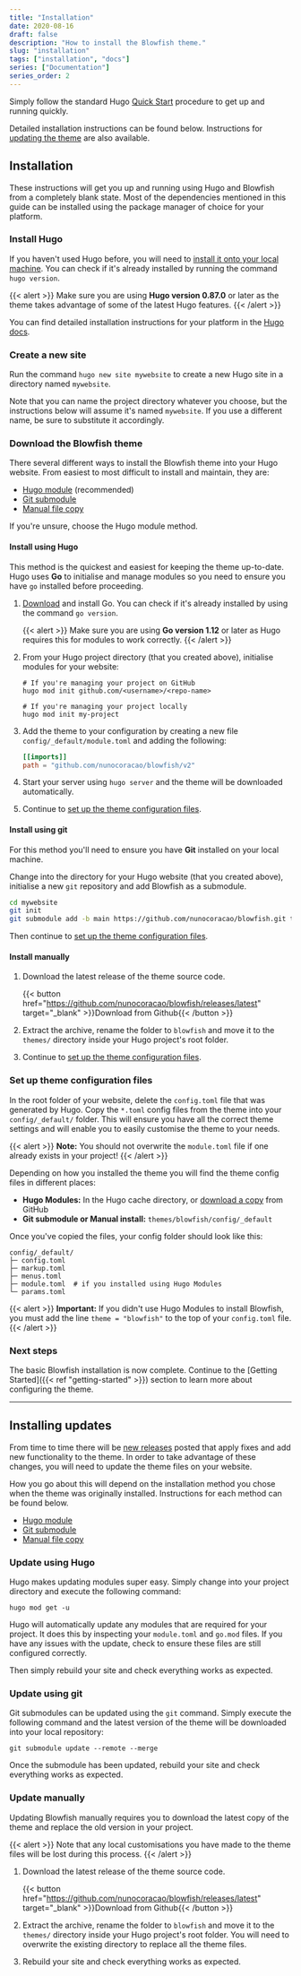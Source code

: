 ```yaml
---
title: "Installation"
date: 2020-08-16
draft: false
description: "How to install the Blowfish theme."
slug: "installation"
tags: ["installation", "docs"]
series: ["Documentation"]
series_order: 2
---
```


Simply follow the standard Hugo [Quick Start](https://gohugo.io/getting-started/quick-start/) procedure to get up and running quickly.

Detailed installation instructions can be found below. Instructions for [updating the theme](#installing-updates) are also available.

## Installation

These instructions will get you up and running using Hugo and Blowfish from a completely blank state. Most of the dependencies mentioned in this guide can be installed using the package manager of choice for your platform.

### Install Hugo

If you haven't used Hugo before, you will need to [install it onto your local machine](https://gohugo.io/getting-started/installing). You can check if it's already installed by running the command `hugo version`.

{{< alert >}}
Make sure you are using **Hugo version 0.87.0** or later as the theme takes advantage of some of the latest Hugo features.
{{< /alert >}}

You can find detailed installation instructions for your platform in the [Hugo docs](https://gohugo.io/getting-started/installing).

### Create a new site

Run the command `hugo new site mywebsite` to create a new Hugo site in a directory named `mywebsite`.

Note that you can name the project directory whatever you choose, but the instructions below will assume it's named `mywebsite`. If you use a different name, be sure to substitute it accordingly.

### Download the Blowfish theme

There several different ways to install the Blowfish theme into your Hugo website. From easiest to most difficult to install and maintain, they are:

- [Hugo module](#install-using-hugo) (recommended)
- [Git submodule](#install-using-git)
- [Manual file copy](#install-manually)

If you're unsure, choose the Hugo module method.

#### Install using Hugo

This method is the quickest and easiest for keeping the theme up-to-date. Hugo uses **Go** to initialise and manage modules so you need to ensure you have `go` installed before proceeding.

1. [Download](https://golang.org/dl/) and install Go. You can check if it's already installed by using the command `go version`.

   {{< alert >}}
   Make sure you are using **Go version 1.12** or later as Hugo requires this for modules to work correctly.
   {{< /alert >}}

2. From your Hugo project directory (that you created above), initialise modules for your website:

   ```shell
   # If you're managing your project on GitHub
   hugo mod init github.com/<username>/<repo-name>

   # If you're managing your project locally
   hugo mod init my-project
   ```

3. Add the theme to your configuration by creating a new file `config/_default/module.toml` and adding the following:

   ```toml
   [[imports]]
   path = "github.com/nunocoracao/blowfish/v2"
   ```

4. Start your server using `hugo server` and the theme will be downloaded automatically.
5. Continue to [set up the theme configuration files](#set-up-theme-configuration-files).

#### Install using git

For this method you'll need to ensure you have **Git** installed on your local machine.

Change into the directory for your Hugo website (that you created above), initialise a new `git` repository and add Blowfish as a submodule.

```bash
cd mywebsite
git init
git submodule add -b main https://github.com/nunocoracao/blowfish.git themes/blowfish
```

Then continue to [set up the theme configuration files](#set-up-theme-configuration-files).

#### Install manually

1. Download the latest release of the theme source code.

   {{< button href="https://github.com/nunocoracao/blowfish/releases/latest" target="_blank" >}}Download from Github{{< /button >}}

2. Extract the archive, rename the folder to `blowfish` and move it to the `themes/` directory inside your Hugo project's root folder.
3. Continue to [set up the theme configuration files](#set-up-theme-configuration-files).

### Set up theme configuration files

In the root folder of your website, delete the `config.toml` file that was generated by Hugo. Copy the `*.toml` config files from the theme into your `config/_default/` folder. This will ensure you have all the correct theme settings and will enable you to easily customise the theme to your needs.

{{< alert >}}
**Note:** You should not overwrite the `module.toml` file if one already exists in your project!
{{< /alert >}}

Depending on how you installed the theme you will find the theme config files in different places:

- **Hugo Modules:** In the Hugo cache directory, or [download a copy](https://minhaskamal.github.io/DownGit/#/home?url=https://github.com/nunocoracao/blowfish/tree/main/config/_default) from GitHub
- **Git submodule or Manual install:** `themes/blowfish/config/_default`

Once you've copied the files, your config folder should look like this:

```shell
config/_default/
├─ config.toml
├─ markup.toml
├─ menus.toml
├─ module.toml  # if you installed using Hugo Modules
└─ params.toml
```

{{< alert >}}
**Important:** If you didn't use Hugo Modules to install Blowfish, you must add the line `theme = "blowfish"` to the top of your `config.toml` file.
{{< /alert >}}

### Next steps

The basic Blowfish installation is now complete. Continue to the [Getting Started]({{< ref "getting-started" >}}) section to learn more about configuring the theme.

---

## Installing updates

From time to time there will be [new releases](https://github.com/nunocoracao/blowfish/releases) posted that apply fixes and add new functionality to the theme. In order to take advantage of these changes, you will need to update the theme files on your website.

How you go about this will depend on the installation method you chose when the theme was originally installed. Instructions for each method can be found below.

- [Hugo module](#update-using-hugo)
- [Git submodule](#update-using-git)
- [Manual file copy](#update-manually)

### Update using Hugo

Hugo makes updating modules super easy. Simply change into your project directory and execute the following command:

```shell
hugo mod get -u
```

Hugo will automatically update any modules that are required for your project. It does this by inspecting your `module.toml` and `go.mod` files. If you have any issues with the update, check to ensure these files are still configured correctly.

Then simply rebuild your site and check everything works as expected.

### Update using git

Git submodules can be updated using the `git` command. Simply execute the following command and the latest version of the theme will be downloaded into your local repository:

```shell
git submodule update --remote --merge
```

Once the submodule has been updated, rebuild your site and check everything works as expected.

### Update manually

Updating Blowfish manually requires you to download the latest copy of the theme and replace the old version in your project.

{{< alert >}}
Note that any local customisations you have made to the theme files will be lost during this process.
{{< /alert >}}

1. Download the latest release of the theme source code.

   {{< button href="https://github.com/nunocoracao/blowfish/releases/latest" target="_blank" >}}Download from Github{{< /button >}}

2. Extract the archive, rename the folder to `blowfish` and move it to the `themes/` directory inside your Hugo project's root folder. You will need to overwrite the existing directory to replace all the theme files.

3. Rebuild your site and check everything works as expected.
